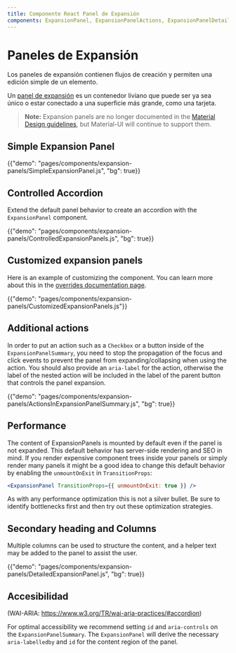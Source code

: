 ```yaml
---
title: Componente React Panel de Expansión
components: ExpansionPanel, ExpansionPanelActions, ExpansionPanelDetails, ExpansionPanelSummary
---
```


# Paneles de Expansión

<p class="description">Los paneles de expansión contienen flujos de creación y permiten una edición simple de un elemento.</p>

Un [panel de expansión](https://material.io/archive/guidelines/components/expansion-panels.html) es un contenedor liviano que puede ser ya sea único o estar conectado a una superficie más grande, como una tarjeta.

> **Note:** Expansion panels are no longer documented in the [Material Design guidelines](https://material.io/), but Material-UI will continue to support them.

## Simple Expansion Panel

{{"demo": "pages/components/expansion-panels/SimpleExpansionPanel.js", "bg": true}}

## Controlled Accordion

Extend the default panel behavior to create an accordion with the `ExpansionPanel` component.

{{"demo": "pages/components/expansion-panels/ControlledExpansionPanels.js", "bg": true}}

## Customized expansion panels

Here is an example of customizing the component. You can learn more about this in the [overrides documentation page](/customization/components/).

{{"demo": "pages/components/expansion-panels/CustomizedExpansionPanels.js"}}

## Additional actions

In order to put an action such as a `Checkbox` or a button inside of the `ExpansionPanelSummary`, you need to stop the propagation of the focus and click events to prevent the panel from expanding/collapsing when using the action. You should also provide an `aria-label` for the action, otherwise the label of the nested action will be included in the label of the parent button that controls the panel expansion.

{{"demo": "pages/components/expansion-panels/ActionsInExpansionPanelSummary.js", "bg": true}}

## Performance

The content of ExpansionPanels is mounted by default even if the panel is not expanded. This default behavior has server-side rendering and SEO in mind. If you render expensive component trees inside your panels or simply render many panels it might be a good idea to change this default behavior by enabling the `unmountOnExit` in `TransitionProps`:

```jsx
<ExpansionPanel TransitionProps={{ unmountOnExit: true }} />
```

As with any performance optimization this is not a silver bullet. Be sure to identify bottlenecks first and then try out these optimization strategies.

## Secondary heading and Columns

Multiple columns can be used to structure the content, and a helper text may be added to the panel to assist the user.

{{"demo": "pages/components/expansion-panels/DetailedExpansionPanel.js", "bg": true}}

## Accesibilidad

(WAI-ARIA: https://www.w3.org/TR/wai-aria-practices/#accordion)

For optimal accessibility we recommend setting `id` and `aria-controls` on the `ExpansionPanelSummary`. The `ExpansionPanel` will derive the necessary `aria-labelledby` and `id` for the content region of the panel.